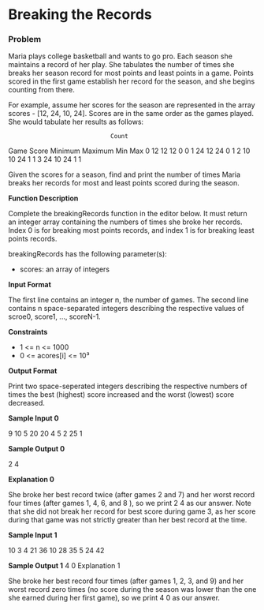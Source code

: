 # Breaking the Records

### Problem

Maria plays college basketball and wants to go pro. Each season she maintains a record of her play. She tabulates the number of times she breaks her season record for most points and least points in a game. Points scored in the first game establish her record for the season, and she begins counting from there.

For example, assume her scores for the season are represented in the array scores - [12, 24, 10, 24]. Scores are in the same order as the games played. She would tabulate her results as follows:

                                 Count
Game  Score  Minimum  Maximum   Min Max
 0      12     12       12       0   0
 1      24     12       24       0   1
 2      10     10       24       1   1
 3      24     10       24       1   1
 
Given the scores for a season, find and print the number of times Maria breaks her records for most and least points scored during the season.

**Function Description**

Complete the breakingRecords function in the editor below. It must return an integer array containing the numbers of times she broke her records. Index 0 is for breaking most points records, and index 1 is for breaking least points records.

breakingRecords has the following parameter(s):

* scores: an array of integers

**Input Format**

The first line contains an integer n, the number of games.
The second line contains n space-separated integers describing the respective values of scroe0, score1, ..., scoreN-1.

**Constraints**
* 1 <= n <= 1000
* 0 <= acores[i] <= 10³

**Output Format**

Print two space-seperated integers describing the respective numbers of times the best (highest) score increased and the worst (lowest) score decreased.

**Sample Input 0**

9
10 5 20 20 4 5 2 25 1

**Sample Output 0**

2 4

**Explanation 0**


She broke her best record twice (after games 2 and 7) and her worst record four times (after games 1, 4, 6, and 8 ), so we print 2 4 as our answer. Note that she did not break her record for best score during game 3, as her score during that game was not strictly greater than her best record at the time.

**Sample Input 1**

10
3 4 21 36 10 28 35 5 24 42

**Sample Output 1**
4 0
Explanation 1


She broke her best record four times (after games 1, 2, 3, and 9) and her worst record zero times (no score during the season was lower than the one she earned during her first game), so we print 4 0 as our answer.
